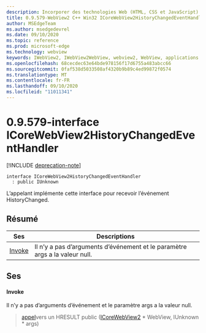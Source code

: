 ```yaml
---
description: Incorporer des technologies Web (HTML, CSS et JavaScript) dans vos applications natives avec le contrôle Microsoft Edge WebView2
title: 0.9.579-WebView2 C++ Win32 ICoreWebView2HistoryChangedEventHandler
author: MSEdgeTeam
ms.author: msedgedevrel
ms.date: 09/10/2020
ms.topic: reference
ms.prod: microsoft-edge
ms.technology: webview
keywords: IWebView2, IWebView2WebView, webview2, WebView, applications Win32, Win32, Edge, ICoreWebView2, ICoreWebView2Controller, contrôle de navigateur, html Edge, ICoreWebView2HistoryChangedEventHandler
ms.openlocfilehash: 68cecdec63e64bde978156f17d6755a483abcc66
ms.sourcegitcommit: 0faf538d5033508af4320b9b89c4ed99872f0574
ms.translationtype: MT
ms.contentlocale: fr-FR
ms.lasthandoff: 09/10/2020
ms.locfileid: "11011341"
---
```

# 0.9.579-interface ICoreWebView2HistoryChangedEventHandler 

[!INCLUDE [deprecation-note](../../includes/deprecation-note.md)]

```
interface ICoreWebView2HistoryChangedEventHandler
  : public IUnknown
```

L’appelant implémente cette interface pour recevoir l’événement HistoryChanged.

## Résumé

 Ses                        | Descriptions
--------------------------------|---------------------------------------------
[Invoke](#invoke) | Il n’y a pas d’arguments d’événement et le paramètre args a la valeur null.

## Ses

#### Invoke 

Il n’y a pas d’arguments d’événement et le paramètre args a la valeur null.

> [appel](#invoke)vers un HRESULT public ([ICoreWebView2](icorewebview2.md) * WebView, IUnknown * args)

